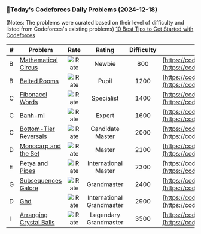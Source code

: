 ### 🌟Today's Codeforces Daily Problems (2024-12-18)
(Notes: The problems were curated based on their level of difficulty and listed from Codeforces's existing problems)
[10 Best Tips to Get Started with Codeforces](https://github.com/ika9810/Codeforces-Daily-Problems/blob/main/10%20Best%20Tips%20to%20Get%20Started%20with%20Codeforces.md)

| # | Problem | Rate| Rating | Difficulty | Contest |
|---| ----- | :--------: | :----------: | :----------: | ---------- |
|B|[Mathematical Circus](https://codeforces.com/contest/1719/problem/B)|![Rate](https://img.shields.io/badge/Newbie-800-lightgrey)|Newbie|800|[https://codeforces.com/contest/1719](https://codeforces.com/contest/1719)|
|B|[Belted Rooms](https://codeforces.com/contest/1428/problem/B)|![Rate](https://img.shields.io/badge/Pupil-1200-brightgreen)|Pupil|1200|[https://codeforces.com/contest/1428](https://codeforces.com/contest/1428)|
|C|[Fibonacci Words](https://codeforces.com/contest/1505/problem/C)|![Rate](https://img.shields.io/badge/Specialist-1400-9cf)|Specialist|1400|[https://codeforces.com/contest/1505](https://codeforces.com/contest/1505)|
|C|[Banh-mi](https://codeforces.com/contest/1062/problem/C)|![Rate](https://img.shields.io/badge/Expert-1600-blue)|Expert|1600|[https://codeforces.com/contest/1062](https://codeforces.com/contest/1062)|
|C|[Bottom-Tier Reversals](https://codeforces.com/contest/1558/problem/C)|![Rate](https://img.shields.io/badge/Candidate%20Master-2000-blueviolet)|Candidate Master|2000|[https://codeforces.com/contest/1558](https://codeforces.com/contest/1558)|
|D|[Monocarp and the Set](https://codeforces.com/contest/1886/problem/D)|![Rate](https://img.shields.io/badge/Master-2100-orange)|Master|2100|[https://codeforces.com/contest/1886](https://codeforces.com/contest/1886)|
|E|[Petya and Pipes](https://codeforces.com/contest/362/problem/E)|![Rate](https://img.shields.io/badge/International%20Master-2300-orange)|International Master|2300|[https://codeforces.com/contest/362](https://codeforces.com/contest/362)|
|G|[Subsequences Galore](https://codeforces.com/contest/1620/problem/G)|![Rate](https://img.shields.io/badge/Grandmaster-2400-red)|Grandmaster|2400|[https://codeforces.com/contest/1620](https://codeforces.com/contest/1620)|
|D|[Ghd](https://codeforces.com/contest/364/problem/D)|![Rate](https://img.shields.io/badge/International%20Grandmaster-2900-red)|International Grandmaster|2900|[https://codeforces.com/contest/364](https://codeforces.com/contest/364)|
|I|[Arranging Crystal Balls](https://codeforces.com/contest/1740/problem/I)|![Rate](https://img.shields.io/badge/Legendary%20Grandmaster-3500-red)|Legendary Grandmaster|3500|[https://codeforces.com/contest/1740](https://codeforces.com/contest/1740)|
